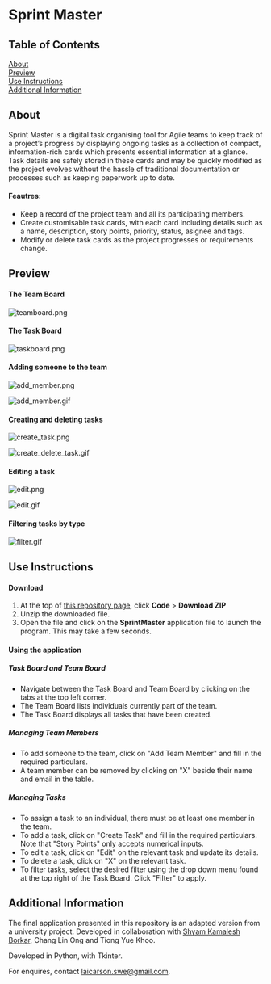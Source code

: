 # Sprint Master

## Table of Contents

[About](#about)<br>
[Preview](#preview)<br>
[Use Instructions](#use)<br>
[Additional Information](#info)<br>

## About <a name="about">
Sprint Master is a digital task organising tool for Agile teams to keep track of a project’s progress by displaying ongoing tasks as a collection of compact, information-rich cards which presents essential information at a glance. Task details are safely stored in these cards and may be quickly modified as the project evolves without the hassle of traditional documentation or processes such as keeping paperwork up to date. 

#### Feautres:
- Keep a record of the project team and all its participating members.
- Create customisable task cards, with each card including details such as a name, description, story points, priority, status, asignee and tags.
- Modify or delete task cards as the project progresses or requirements change.

## Preview <a name="preview">

#### The Team Board

![teamboard.png](./assets/images/teamboard.png)

#### The Task Board
![taskboard.png](./assets/images/taskboard.png)

#### Adding someone to the team

![add_member.png](./assets/images/addmember.png)

![add_member.gif](./assets/gifs/adding_members.gif)

#### Creating and deleting tasks

![create_task.png](./assets/images/createtask.png)

![create_delete_task.gif](./assets/gifs/create_delete_task.gif)

#### Editing a task

![edit.png](./assets/images/edittask.png)

![edit.gif](./assets/gifs/edit_task.gif)

#### Filtering tasks by type

![filter.gif](./assets/gifs/filter.gif)

## Use Instructions <a name="use">

#### Download
1. At the top of [this repository page](https://github.com/carsnl/SprintMaster), click **Code** > **Download ZIP**
2. Unzip the downloaded file.
3. Open the file and click on the **SprintMaster** application file to launch the program. This may take a few seconds.

#### Using the application

##### Task Board and Team Board
- Navigate between the Task Board and Team Board by clicking on the tabs at the top left corner.
- The Team Board lists individuals currently part of the team. 
- The Task Board displays all tasks that have been created.

##### Managing Team Members
- To add someone to the team, click on "Add Team Member" and fill in the required particulars. 
- A team member can be removed by clicking on "X" beside their name and email in the table.

##### Managing Tasks
- To assign a task to an individual, there must be at least one member in the team.
- To add a task, click on "Create Task" and fill in the required particulars. Note that "Story Points" only accepts numerical inputs.
- To edit a task, click on "Edit" on the relevant task and update its details.
- To delete a task, click on "X" on the relevant task.
- To filter tasks, select the desired filter using the drop down menu found at the top right of the Task Board. Click "Filter" to apply.

## Additional Information <a name="info">

The final application presented in this repository is an adapted version from a university project. Developed in collaboration with [Shyam Kamalesh Borkar](https://github.com/Code-indomitus), Chang Lin Ong and Tiong Yue Khoo.

Developed in Python, with Tkinter.

For enquires, contact [laicarson.swe@gmail.com](laicarson.swe@gmail.com).    
